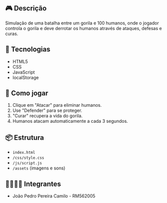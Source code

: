 ## 🎮 Descrição
Simulação de uma batalha entre um gorila e 100 humanos, onde o jogador controla o gorila e deve derrotar os humanos através de ataques, defesas e curas.

## 🚀 Tecnologias
- HTML5
- CSS
- JavaScript
- localStorage

## 📝 Como jogar
1. Clique em "Atacar" para eliminar humanos.
2. Use "Defender" para se proteger.
3. "Curar" recupera a vida do gorila.
4. Humanos atacam automaticamente a cada 3 segundos.

## 📦 Estrutura
- `index.html`
- `/css/style.css`
- `/js/script.js`
- `/assets` (imagens e sons)

## 👨‍👩‍👧‍👦 Integrantes
- João Pedro Pereira Camilo - RM562005